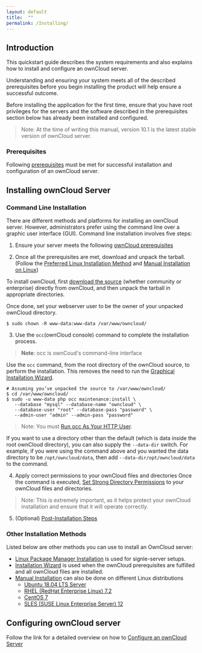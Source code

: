 ```yaml
---
layout: default
title:  ""
permalink: /Installing/
---
```


## Introduction 

This quickstart guide describes the system requirements and also explains how to install and configure an ownCloud server.  

Understanding and ensuring your system meets all of the described prerequisites before you begin installing the product will help ensure a successful outcome.

Before installing the application for the first time, ensure that you have root privileges for the servers and the software described in the prerequisites section below has already been installed and configured.  

>Note: At the time of writing this manual, version 10.1 is the latest stable version of ownCloud server.

### Prerequisites
Following [prerequisites](https://github.com/gk7700/Introduction/blob/master/Installation%20Prerequisites.md) must be met for successful installation and configuration of an ownCloud server. 

## Installing ownCloud Server
### Command Line Installation  
There are different methods and platforms for installing an ownCloud server. However, administrators prefer using the command line over a graphic user interface (GUI). Command line installation involves five steps:

1.	Ensure your server meets the following [ownCloud prerequisites](https://doc.owncloud.org/server/10.0/admin_manual/installation/manual_installation.html#prerequisites)  

2.	Once all the prerequisites are met, download and unpack the tarball. (Follow the [Preferred Linux Installation Method](https://doc.owncloud.org/server/9.1/admin_manual/installation/linux_installation.html) and [Manual Installation on Linux](https://doc.owncloud.org/server/9.1/admin_manual/installation/source_installation.html)) 

To install ownCloud, first [download the source](https://owncloud.org/download/#instructions-server) (whether community or enterprise) directly from ownCloud, and then unpack the tarball in appropriate directories.  

Once done, set your webserver user to be the owner of your unpacked ownCloud directory.  

	$ sudo chown -R www-data:www-data /var/www/owncloud/

3.	Use the `occ`(ownCloud console) command to complete the installation process. 
>**Note**: occ is ownCoud's command-line interface

Use the `occ` command, from the root directory of the ownCloud source, to perform the installation. This removes the need to run the [Graphical Installation Wizard](https://doc.owncloud.org/server/10.0/admin_manual/installation/installation_wizard.html).

	# Assuming you’ve unpacked the source to /var/www/owncloud/
	$ cd /var/www/owncloud/
	$ sudo -u www-data php occ maintenance:install \
	   --database "mysql" --database-name "owncloud" \
	   --database-user "root" --database-pass "password" \
 	   --admin-user "admin" --admin-pass "password"

>Note: You must [Run occ As Your HTTP User](https://doc.owncloud.org/server/9.1/admin_manual/configuration_server/occ_command.html#http-user-label).

If you want to use a directory other than the default (which is data inside the root ownCloud directory), you can also supply the `--data-dir` switch. For example, if you were using the command above and you wanted the data directory to be `/opt/owncloud/data`, then add `--data-dir/opt/owncloud/data` to the command.

4.	Apply correct permissions to your ownCloud files and directories
Once the command is executed, [Set Strong Directory Permissions]( https://doc.owncloud.org/server/10.0/admin_manual/installation/manual_installation.html#set-strong-directory-permissions) to your ownCloud files and directories.

>Note: This is extremely important, as it helps protect your ownCloud installation and ensure that it will operate correctly.

5.	(Optional) [Post-Installation Steps](https://doc.owncloud.org/server/10.1/admin_manual/installation/installation_wizard.html#post-installation-steps)

### Other Installation Methods 
Listed below are other methods you can use to install an OwnCloud server:
* [Linux Package Manager Installation](https://doc.owncloud.org/server/10.1/admin_manual/installation/linux_installation.html) is used for signle-server setups.
* [Installation Wizard](https://doc.owncloud.org/server/10.1/admin_manual/installation/installation_wizard.html) is used when the ownCloud prerequisites are fulfilled and all ownCloud files are installed.
* [Manual Installation](https://doc.owncloud.org/server/10.1/admin_manual/installation/manual_installation.html) can also be done on different Linux distributions
     * [Ubuntu 18.04 LTS Server](https://doc.owncloud.org/server/10.1/admin_manual/installation/manual_installation.html#on-ubuntu-18.04-lts-server)
     * [RHEL (RedHat Enterprise Linux) 7.2](https://doc.owncloud.org/server/10.1/admin_manual/installation/manual_installation.html#rhel-redhat-enterprise-linux-7.2) 
     * [CentOS 7](https://doc.owncloud.org/server/10.1/admin_manual/installation/manual_installation.html#centos-7)
     * [SLES (SUSE Linux Enterprise Server) 12](https://doc.owncloud.org/server/10.1/admin_manual/installation/manual_installation.html#sles-suse-linux-enterprise-server-12)
     
## Configuring ownCloud server
Follow the link for a detailed overview on how to [Configure an ownCloud Server](https://github.com/gk7700/Introduction/blob/master/Configuration.md)
